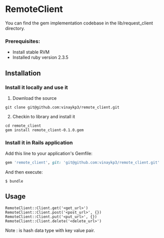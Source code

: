 # RemoteClient

You can find the gem implementation codebase in the lib/request_client directory.

### Prerequisites:

* Install stable RVM
* Installed ruby version 2.3.5

## Installation

### Install it locally and use it

1. Download the source
```
git clone git@github.com:vinaykp3/remote_client.git
```
2. Checkin to library and install it
```
cd remote_client
gem install remote_client-0.1.0.gem
```

### Install it in Rails application

Add this line to your application's Gemfile:

```ruby
gem 'remote_client', git: 'git@github.com:vinaykp3/remote_client.git'
```

And then execute:

    $ bundle

## Usage

```
RemoteClient::Client.get('<get_url>')
RemoteClient::Client.post('<post_url>', {})
RemoteClient::Client.put('<put_url>', {})
RemoteClient::Client.delete('<delete_url>')
```    
Note : <data> is hash data type with key value pair.

